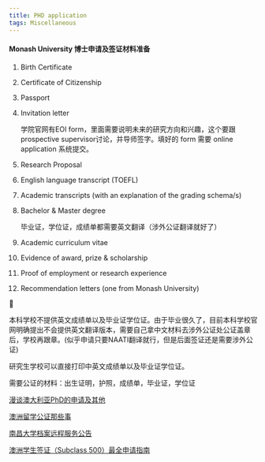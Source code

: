 ```yaml
---
title: PHD application
tags: Miscellaneous
---
```


#### Monash University 博士申请及签证材料准备

1. Birth Certificate

2. Certificate of Citizenship

3. Passport

4. Invitation letter 

   学院官网有EOI form，里面需要说明未来的研究方向和兴趣，这个要跟 prospective supervisor讨论，并导师签字。填好的 form 需要 online application 系统提交。

5. Research Proposal

6. English language transcript (TOEFL)

7. Academic transcripts (with an explanation of the grading schema/s)

8. Bachelor & Master degree

   毕业证，学位证，成绩单都需要英文翻译（涉外公证翻译就好了）

9. Academic curriculum vitae

10. Evidence of award, prize & scholarship

11. Proof of employment or research experience

12. Recommendation letters (one from Monash University)



本科学校不提供英文成绩单以及毕业证学位证。由于毕业很久了，目前本科学校官网明确提出不会提供英文翻译版本，需要自己拿中文材料去涉外公证处公证盖章后，学校再跟章。(似乎申请只要NAATI翻译就行，但是后面签证还是需要涉外公证)

研究生学校可以直接打印中英文成绩单以及毕业证学位证。

需要公证的材料：出生证明，护照，成绩单，毕业证，学位证



[漫谈澳大利亚PhD的申请及其他](http://muchong.com/html/201512/9717824.html)

[澳洲留学公证那些事](https://zhuanlan.zhihu.com/p/27505935)

[南昌大学档案远程服务公告](http://dag.ncu.edu.cn/tzgg/37597.htm)

[澳洲学生签证（Subclass 500）最全申请指南](https://zhuanlan.zhihu.com/p/23656583)
